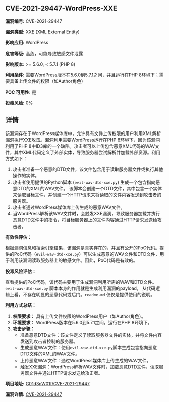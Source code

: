 ## CVE-2021-29447-WordPress-XXE

**漏洞编号:** CVE-2021-29447

**漏洞类型:** XXE (XML External Entity)

**影响应用:** WordPress

**危害等级:** 高危，可能导致敏感文件泄露

**影响版本:** >= 5.6.0, < 5.7.1 (PHP 8)

**利用条件:** 需要WordPress版本在5.6.0到5.7.1之间，并且运行在PHP 8环境下；需要具备上传文件的权限（如Author角色）

**POC 可用性:** 是

**投毒风险:** 0%

## 详情

该漏洞存在于WordPress媒体库中，允许具有文件上传权限的用户利用XML解析漏洞执行XXE攻击。漏洞利用需要WordPress运行在PHP 8环境下，因为该漏洞利用了PHP 8中ID3库的一个缺陷。攻击者可以上传包含恶意XML代码的WAV文件，其中XML代码定义了外部实体，导致服务器尝试解析并加载外部资源。利用方式如下：

1.  攻击者准备一个恶意的DTD文件，该文件包含用于读取服务器文件或执行其他操作的实体。
2.  攻击者使用提供的Python脚本 (`evil-wav-dtd-xxe.py`) 生成一个包含指向恶意DTD的XML的WAV文件。 该脚本会创建一个DTD文件，其中包含一个实体来读取目标文件，并创建一个HTTP请求来将读取的文件内容发送到攻击者的服务器。
3.  攻击者通过WordPress媒体库上传生成的恶意WAV文件。
4.  当WordPress解析该WAV文件时，会触发XXE漏洞，导致服务器加载并执行恶意DTD文件中的指令，将目标服务器上的文件内容通过HTTP请求发送给攻击者。

**有效性评估：**

根据漏洞信息和搜索引擎结果，该漏洞是真实存在的，并且有公开的PoC代码。提供的PoC代码（`evil-wav-dtd-xxe.py`）可以生成恶意的WAV文件和DTD文件，用于利用该漏洞读取服务器上的敏感文件。因此，PoC代码是有效的。

**投毒风险评估：**

查看提供的PoC代码，该代码主要用于生成漏洞利用所需的WAV和DTD文件。 `evil-wav-dtd-xxe.py` 脚本本身的作用就是生成利用漏洞的payload， 从代码逻辑上看，不存在明显的恶意代码或后门。`readme.md` 仅仅是提供使用的说明。

**利用方式总结：**

1.  **权限要求：** 具有上传文件权限的WordPress用户（如Author角色）。
2.  **环境要求：** WordPress版本在5.6.0到5.7.1之间，运行在PHP 8环境下。
3.  **攻击步骤：**
    *   准备恶意DTD文件：该文件定义了读取服务器文件的实体，并将文件内容发送到攻击者控制的服务器。
    *   生成恶意WAV文件：使用`evil-wav-dtd-xxe.py`脚本生成包含指向恶意DTD文件的XML的WAV文件。
    *   上传恶意WAV文件：通过WordPress媒体库上传生成的WAV文件。
    *   触发XXE漏洞：WordPress解析WAV文件时，加载恶意DTD文件，读取服务器文件并通过HTTP请求发送给攻击者。


**项目地址:** [G01d3nW01f/CVE-2021-29447](https://github.com/G01d3nW01f/CVE-2021-29447)

**漏洞详情:** [CVE-2021-29447](https://nvd.nist.gov/vuln/detail/CVE-2021-29447)